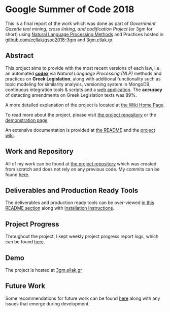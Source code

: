 # Google Summer of Code 2018 

This is a final report of the work which was done as part of *Government Gazette text mining, cross linking, and codification Project* (or 3gm for short) using [Natural Language Processing Methods](https://en.wikipedia.org/wiki/Natural_language_processing) and Practices hosted in [github.com/eellak/gsoc2018-3gm](https://github.com/eellak/gsoc2018-3gm) and [3gm.ellak.gr](https://3gm.ellak.gr).

## Abstract

This project aims to provide with the most recent versions of each law, i.e. an automated [**codex**](https://en.wikipedia.org/wiki/Codification_(law)) via _Natural Language Processing (NLP)_ methods and practices on **Greek Legislation**, along with additional functionality such as topic modeling for similarity analysis, versioning system in MongoDB, continuous integration tools & scripts and a [web application](http://3gm.ellak.gr). The **accuracy** of detecting amendments on Greek Legislation texts was 89%.  

A more detailed explanation of the project is located at [the Wiki Home Page](https://github.com/eellak/gsoc2018-3gm/wiki).

To read more about the project, please visit [the project repository](https://github.com/eellak/gsoc2018-3gm) or the [demonstration page](https://3gm.papachristoumarios.me/) 

An extensive documentation is provided at [the README](https://github.com/eellak/gsoc2018-3gm/blob/master/README.md) and the [project wiki](https://github.com/eellak/gsoc2018-3gm/wiki).

## Work and Repository

All of my work can be found at [the project repository](https://github.com/eellak/gsoc2018-3gm) which was created from scratch and does not rely on any previous code. My commits can be found [here](https://github.com/eellak/gsoc2018-3gm/commits/master?author=papachristoumarios).

## Deliverables and Production Ready Tools

The deliverables and production ready tools can be over-viewed [in this README section](https://github.com/eellak/gsoc2018-3gm/blob/master/README.md#project-features--production-ready-tools) along with [Installation Instructions](https://github.com/eellak/gsoc2018-3gm/wiki/Installation). 

## Project Progress

Throughout the project, I kept weekly project progress report logs, which can be found [here](https://docs.google.com/document/d/1AnbAzqE2HCsJy2q2zWHcRBvtmBbimoYIqm8AQ4bQrZA/edit?usp=sharing). 

## Demo

The project is hosted at [3gm.ellak.gr](https://3gm.ellak.gr)

## Future Work

Some recommendations for future work can be found [here](https://github.com/eellak/gsoc2018-3gm/wiki/Contributing-To-The-Project) along with any issues that emerge during development.

